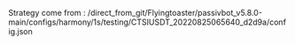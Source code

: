 Strategy come from : /direct_from_git/Flyingtoaster/passivbot_v5.8.0-main/configs/harmony/1s/testing/CTSIUSDT_20220825065640_d2d9a/config.json
